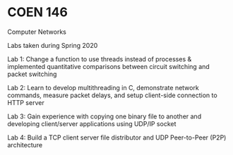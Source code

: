 # COEN 146

Computer Networks

Labs taken during Spring 2020

Lab 1: Change a function to use threads instead of processes & implemented quantitative comparisons between circuit switching and packet switching

Lab 2: Learn to develop multithreading in C, demonstrate network commands, measure packet delays, and setup client-side connection to HTTP server

Lab 3: Gain experience with copying one binary file to another and developing client/server applications using UDP/IP socket

Lab 4: Build a TCP client server file distributor and UDP Peer-to-Peer (P2P) architecture
